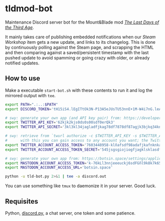 # tldmod-bot
Maintenance Discord server bot for the Mount&Blade mod *[The Last Days of the Third Age](https://discord.gg/uczcz34)*.

It mainly takes care of publishing embedded notifications when our _Steam Workshop_ item gets a new update, and links to its changelog.
This is done by continuously polling against the Steam page, and scrapping the HTML and then comparing against a saved/persistent timestamp with the last pushed update to avoid spamming or going crazy with older, or already notified updates.

## How to use
Make a executable `start-bot.sh` with these contents to run it and log the mirrored output with `tee`.
```bash
export PATH=".:..:$PATH"
export DISCORD_TOKEN='tH15iS4.lEgITtOk3N-P13A5eJUsTU53nnE+1M-W4i7nG.leAkd'

# swy: generate your own app (and API key pair) from: https://developer.twitter.com/apps
export TWITTER_API_KEY='62kjk2kjs0ds0s00sdf0erQk3'
export TWITTER_API_SECRET='3kl3kl34jagladfjkag78df7878df87agjk3bjkq34kngjkgak'

# swy: retrieve from `twurl authorize -c $TWITTER_API_KEY -s $TWITTER_API_SECRET; cat ~/.twurlrc` (copy 'token' and 'secret')
#      with this you can gain access to any account you want; the Twitter app account can be different from the access-token account
export TWITTER_ACCOUNT_ACCESS_TOKEN='7603448958-klñafsdf98adafjkafnknkaggjkagjkgajklasd'
export TWITTER_ACCOUNT_ACCESS_TOKEN_SECRET='545jsgsgiojiogfjagklsklasdfklfklñ5ga9agr9$g'

# swy: generate your own app from: https://botsin.space/settings/applications/new
export MASTODON_ACCOUNT_ACCESS_TOKEN='k-76kLl3nnjeeeuckj6sdFGñl9k8k7k65h3hb44k7dd'
export MASTODON_ACCOUNT_ACCESS_URL='botsin.space'

python -u tld-bot.py 2>&1 | tee -a discord.out
```

You can use something like `tmux` to daemonize it in your server. Good luck.

## Requisites

Python, [discord.py](https://discordpy.readthedocs.io/en/latest/), a chat server, one token and some patience.
